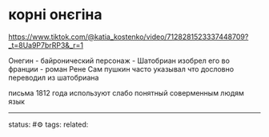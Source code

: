 # корні онєгіна
https://www.tiktok.com/@katia_kostenko/video/7128281523337448709?_t=8Ua9P7brRP3&_r=1

Онегин - байронический персонаж - 
Шатобриан изобрел его во франции - роман Рене
Сам пушкин часто указывал что дословно переводил из шатобриана

письма 1812 года используют слабо понятный соверменным людям язык


---
status: #⚙️ 
tags: 
related: 
